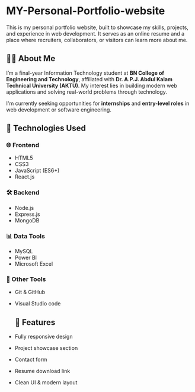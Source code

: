 # MY-Personal-Portfolio-website
This is my personal portfolio website, built to showcase my skills, projects, and experience in web development. It serves as an online resume and a place where recruiters, collaborators, or visitors can learn more about me.

## 👩‍💻 About Me

I’m a final-year Information Technology student at **BN College of Engineering and Technology**, affiliated with **Dr. A.P.J. Abdul Kalam Technical University (AKTU)**. My interest lies in building modern web applications and solving real-world problems through technology.

I'm currently seeking opportunities for **internships** and **entry-level roles** in web development or software engineering.

## 🚀 Technologies Used

### 🌐 Frontend
- HTML5
- CSS3
- JavaScript (ES6+)
- React.js

### 🛠️ Backend
- Node.js
- Express.js
- MongoDB

### 📊 Data Tools
- MySQL
- Power BI
- Microsoft Excel

### 🧰 Other Tools
- Git & GitHub
- Visual Studio code

  ## 📌 Features

- Fully responsive design
- Project showcase section
- Contact form
- Resume download link
- Clean UI & modern layout

